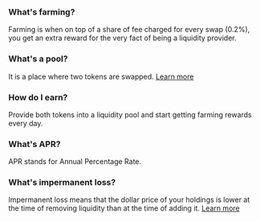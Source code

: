 ### What's farming?
Farming is when on top of a share of fee charged for every swap (0.2%), you get an extra reward for the very fact of being a liquidity provider.

### What's a pool?
It is a place where two tokens are swapped. [Learn&nbsp;more](https://www.minter.network/earn/liquidity-pools)

### How do I earn?
Provide both tokens into a liquidity pool and start getting farming rewards every day.

### What's APR?
APR stands for Annual Percentage Rate.

### What's impermanent loss?
Impermanent loss means that the dollar price of your holdings is lower at the time of removing liquidity than at the time of adding it. [Learn&nbsp;more](https://www.minter.network/earn/impermanent-loss)
